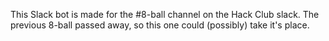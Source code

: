 This Slack bot is made for the #8-ball channel on the Hack Club slack. The previous 8-ball passed away, so this one could (possibly) take it's place.
